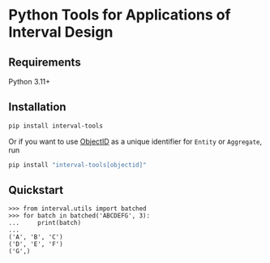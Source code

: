 # Python Tools for Applications of Interval Design

## Requirements

Python 3.11+

## Installation

```sh
pip install interval-tools
```

Or if you want to use
[ObjectID](https://www.mongodb.com/docs/manual/reference/bson-types/#objectid)
as a unique identifier for `Entity` or `Aggregate`, run

```sh
pip install "interval-tools[objectid]"
```

## Quickstart

```pycon
>>> from interval.utils import batched
>>> for batch in batched('ABCDEFG', 3):
...     print(batch)
...
('A', 'B', 'C')
('D', 'E', 'F')
('G',)
```
